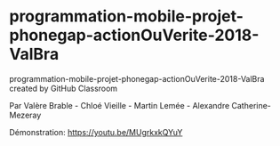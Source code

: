 # programmation-mobile-projet-phonegap-actionOuVerite-2018-ValBra
programmation-mobile-projet-phonegap-actionOuVerite-2018-ValBra created by GitHub Classroom

Par Valère Brable - Chloé Vieille - Martin Lemée - Alexandre Catherine-Mezeray

Démonstration: https://youtu.be/MUgrkxkQYuY
